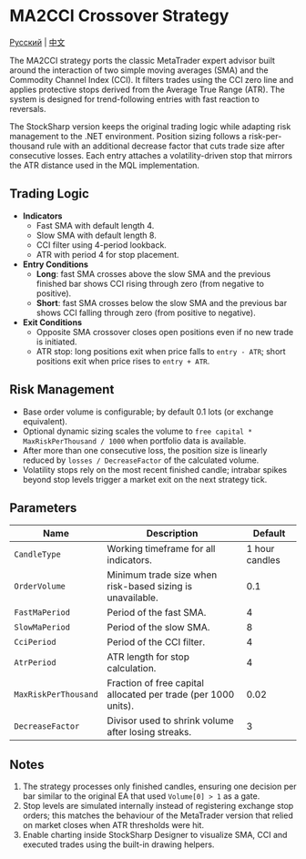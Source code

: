 # MA2CCI Crossover Strategy
[Русский](README_ru.md) | [中文](README_cn.md)

The MA2CCI strategy ports the classic MetaTrader expert advisor built around the interaction of two simple moving averages (SMA) and the Commodity Channel Index (CCI). It filters trades using the CCI zero line and applies protective stops derived from the Average True Range (ATR). The system is designed for trend-following entries with fast reaction to reversals.

The StockSharp version keeps the original trading logic while adapting risk management to the .NET environment. Position sizing follows a risk-per-thousand rule with an additional decrease factor that cuts trade size after consecutive losses. Each entry attaches a volatility-driven stop that mirrors the ATR distance used in the MQL implementation.

## Trading Logic

- **Indicators**
  - Fast SMA with default length 4.
  - Slow SMA with default length 8.
  - CCI filter using 4-period lookback.
  - ATR with period 4 for stop placement.
- **Entry Conditions**
  - **Long**: fast SMA crosses above the slow SMA and the previous finished bar shows CCI rising through zero (from negative to positive).
  - **Short**: fast SMA crosses below the slow SMA and the previous bar shows CCI falling through zero (from positive to negative).
- **Exit Conditions**
  - Opposite SMA crossover closes open positions even if no new trade is initiated.
  - ATR stop: long positions exit when price falls to `entry - ATR`; short positions exit when price rises to `entry + ATR`.

## Risk Management

- Base order volume is configurable; by default 0.1 lots (or exchange equivalent).
- Optional dynamic sizing scales the volume to `free capital * MaxRiskPerThousand / 1000` when portfolio data is available.
- After more than one consecutive loss, the position size is linearly reduced by `losses / DecreaseFactor` of the calculated volume.
- Volatility stops rely on the most recent finished candle; intrabar spikes beyond stop levels trigger a market exit on the next strategy tick.

## Parameters

| Name | Description | Default |
| --- | --- | --- |
| `CandleType` | Working timeframe for all indicators. | 1 hour candles |
| `OrderVolume` | Minimum trade size when risk-based sizing is unavailable. | 0.1 |
| `FastMaPeriod` | Period of the fast SMA. | 4 |
| `SlowMaPeriod` | Period of the slow SMA. | 8 |
| `CciPeriod` | Period of the CCI filter. | 4 |
| `AtrPeriod` | ATR length for stop calculation. | 4 |
| `MaxRiskPerThousand` | Fraction of free capital allocated per trade (per 1000 units). | 0.02 |
| `DecreaseFactor` | Divisor used to shrink volume after losing streaks. | 3 |

## Notes

1. The strategy processes only finished candles, ensuring one decision per bar similar to the original EA that used `Volume[0] > 1` as a gate.
2. Stop levels are simulated internally instead of registering exchange stop orders; this matches the behaviour of the MetaTrader version that relied on market closes when ATR thresholds were hit.
3. Enable charting inside StockSharp Designer to visualize SMA, CCI and executed trades using the built-in drawing helpers.
